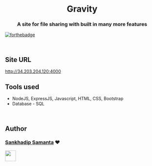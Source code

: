 <h1 align="center" >Gravity</h1>
<h3 align="center"> A site for file sharing with built in many more features</h3>

[![forthebadge](https://forthebadge.com/images/badges/uses-js.svg)](http://forthebadge.com)

<br>

## Site URL

http://34.203.204.120:4000

## Tools used
* NodeJS, ExpressJS, Javascript, HTML, CSS, Bootstrap
* Database - SQL

<br>

## Author

### [Sankhadip Samanta](https://github.com/dev-sankhadip) ❤

[<img src="https://image.flaticon.com/icons/svg/185/185964.svg" width="35" padding="10">](https://www.linkedin.com/in/sankhadip-samanta-7bb891180)
